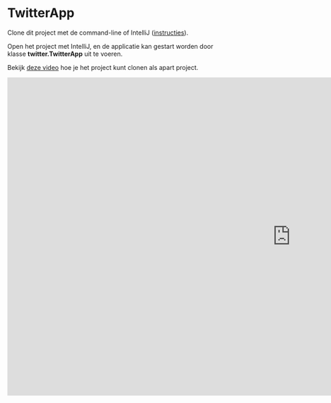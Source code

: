 TwitterApp
===================================

Clone dit project met de command-line of IntelliJ ([instructies](https://www.jetbrains.com/help/idea/manage-projects-hosted-on-github.html#clone-from-GitHub)).      

Open het project met IntelliJ, en de applicatie kan gestart worden door klasse **twitter.TwitterApp** uit te voeren.

Bekijk [deze video](https://www.youtube.com/watch?v=Kv39R__c0ww) hoe je het project kunt clonen als apart project.

<div class="aside">
<iframe width="1280" height="720" src="https://www.youtube.com/embed/Kv39R__c0ww" frameborder="0" allow="accelerometer; autoplay; clipboard-write; encrypted-media; gyroscope; picture-in-picture" allowfullscreen></iframe>
</div>
